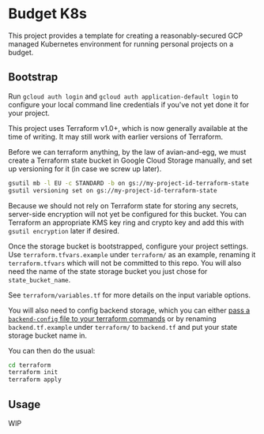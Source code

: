 # Budget K8s

This project provides a template for creating a reasonably-secured GCP managed Kubernetes environment for running personal projects on a budget.

## Bootstrap

Run `gcloud auth login` and `gcloud auth application-default login` to configure your local command line credentials if you've not yet done it for your project.

This project uses Terraform v1.0+, which is now generally available at the time of writing. It may still work with earlier versions of Terraform.

Before we can terraform anything, by the law of avian-and-egg, we must create a Terraform state bucket in Google Cloud Storage manually, and set up versioning for it (in case we screw up later). 

```bash
gsutil mb -l EU -c STANDARD -b on gs://my-project-id-terraform-state
gsutil versioning set on gs://my-project-id-terraform-state
```

Because we should not rely on Terraform state for storing any secrets, server-side encryption will not yet be configured for this bucket. You can Terraform an appropriate KMS key ring and crypto key and add this with `gsutil encryption` later if desired.

Once the storage bucket is bootstrapped, configure your project settings. Use `terraform.tfvars.example` under `terraform/` as an example, renaming it `terraform.tfvars` which will not be committed to this repo. You will also need the name of the state storage bucket you just chose for `state_bucket_name`.

See `terraform/variables.tf` for more details on the input variable options.

You will also need to config backend storage, which you can either [pass a `backend-config` file to your terraform commands](https://www.terraform.io/docs/language/settings/backends/configuration.html#partial-configuration) or by renaming `backend.tf.example` under `terraform/` to `backend.tf` and put your state storage bucket name in.

You can then do the usual:

```bash
cd terraform
terraform init
terraform apply
```

## Usage

WIP